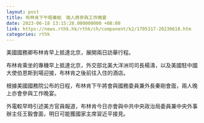 ```yaml
---
layout: post
title: 布林肯下午晤秦剛　兩人將參與工作晚宴
date: 2023-06-18 13:15:28.000000000 +08:00
link: https://news.rthk.hk/rthk/ch/component/k2/1705317-20230618.htm
categories: rthk
---
```


美國國務卿布林肯早上抵達北京，展開兩日訪華行程。

布林肯乘坐的專機早上抵達北京，外交部北美大洋洲司司長楊濤，以及美國駐中國大使伯恩斯到場迎接，布林肯之後前往入住的酒店。

根據美國國務院公布的日程，布林肯下午將會與國務委員兼外長秦剛會面，兩人晚上亦會參與工作晚宴。

外電較早時引述美方官員報道，布林肯今日亦會與中共中央政治局委員兼中央外事辦主任王毅會面，明日可能獲國家主席習近平接見。
